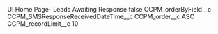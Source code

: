 <?xml version="1.0" encoding="UTF-8"?>
<CustomMetadata xmlns="http://soap.sforce.com/2006/04/metadata" xmlns:xsi="http://www.w3.org/2001/XMLSchema-instance" xmlns:xsd="http://www.w3.org/2001/XMLSchema">
    <label>UI Home Page- Leads Awaiting Response</label>
    <protected>false</protected>
    <values>
        <field>CCPM_orderByField__c</field>
        <value xsi:type="xsd:string">CCPM_SMSResponseReceivedDateTime__c</value>
    </values>
    <values>
        <field>CCPM_order__c</field>
        <value xsi:type="xsd:string">ASC</value>
    </values>
    <values>
        <field>CCPM_recordLimit__c</field>
        <value xsi:type="xsd:string">10</value>
    </values>
</CustomMetadata>
